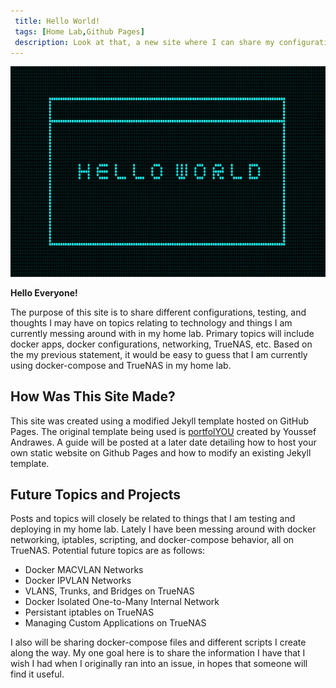 ```yaml
---
 title: Hello World!
 tags: [Home Lab,Github Pages]
 description: Look at that, a new site where I can share my configurations, testing, and thoughts on different topics relating to Docker, TrueNAS, networking, and home lab in general
---
```


![](https://raw.githubusercontent.com/pterabyte-dev/pterabyte-dev.github.io/refs/heads/main/_posts/2025-05-01-Hello-World!/img/heroimg.png)

**Hello Everyone!** 

The purpose of this site is to share different configurations, testing, and thoughts I may have on topics relating to technology and things I am currently messing around with in my home lab. Primary topics will include docker apps, docker configurations, networking, TrueNAS, etc. Based on the my previous statement, it would be easy to guess that I am currently using docker-compose and TrueNAS in my home lab.

## How Was This Site Made?
This site was created using a modified Jekyll template hosted on GitHub Pages. The original template being used is [portfolYOU](https://github.com/yousinix/portfolYOU) created by Youssef Andrawes. A guide will be posted at a later date detailing how to host your own static website on Github Pages and how to modify an existing Jekyll template.

## Future Topics and Projects
Posts and topics will closely be related to things that I am testing and deploying in my home lab. Lately I have been messing around with docker networking, iptables, scripting, and docker-compose behavior, all on TrueNAS. Potential future topics are as follows:
* Docker MACVLAN Networks
* Docker IPVLAN Networks
* VLANS, Trunks, and Bridges on TrueNAS
* Docker Isolated One-to-Many Internal Network
* Persistant iptables on TrueNAS
* Managing Custom Applications on TrueNAS

I also will be sharing docker-compose files and different scripts I create along the way. My one goal here is to share the information I have that I wish I had when I originally ran into an issue, in hopes that someone will find it useful.


